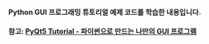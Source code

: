 #### Python GUI 프로그래밍 튜토리얼 예제 코드를 학습한 내용입니다.
#### 참고: [PyQt5 Tutorial - 파이썬으로 만드는 나만의 GUI 프로그램](https://wikidocs.net/book/2165) 
